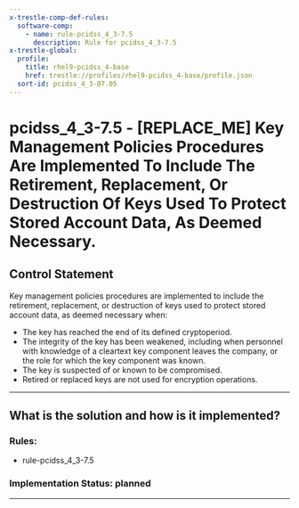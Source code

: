 ```yaml
---
x-trestle-comp-def-rules:
  software-comp:
    - name: rule-pcidss_4_3-7.5
      description: Rule for pcidss_4_3-7.5
x-trestle-global:
  profile:
    title: rhel9-pcidss_4-base
    href: trestle://profiles/rhel9-pcidss_4-base/profile.json
  sort-id: pcidss_4_3-07.05
---
```


# pcidss_4_3-7.5 - \[REPLACE_ME\] Key Management Policies Procedures Are Implemented To Include The Retirement, Replacement, Or Destruction Of Keys Used To Protect Stored Account Data, As Deemed Necessary.

## Control Statement

Key management policies procedures are implemented to include the retirement, replacement,
or destruction of keys used to protect stored account data, as deemed necessary when:
- The key has reached the end of its defined cryptoperiod.
- The integrity of the key has been weakened, including when personnel with knowledge of a
cleartext key component leaves the company, or the role for which the key component was
known.
- The key is suspected of or known to be compromised.
- Retired or replaced keys are not used for encryption operations.

______________________________________________________________________

## What is the solution and how is it implemented?

<!-- For implementation status enter one of: implemented, partial, planned, alternative, not-applicable -->

<!-- Note that the list of rules under ### Rules: is read-only and changes will not be captured after assembly to JSON -->

<!-- Add control implementation description here for control: pcidss_4_3-7.5 -->

### Rules:

  - rule-pcidss_4_3-7.5

### Implementation Status: planned

______________________________________________________________________
